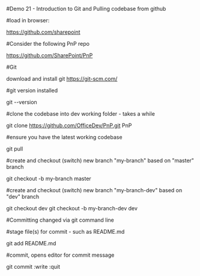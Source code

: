 #Demo 21 - Introduction to Git and Pulling codebase from github

#load in browser:

https://github.com/sharepoint

#Consider the following PnP repo

https://github.com/SharePoint/PnP

#Git

download and install git
https://git-scm.com/

#git version installed

git --version

#clone the codebase into dev working folder - takes a while

git clone https://github.com/OfficeDev/PnP.git PnP

#ensure you have the latest working codebase

git pull

#create and checkout (switch) new branch "my-branch" based on "master" branch

git checkout -b my-branch master

#create and checkout (switch) new branch "my-branch-dev" based on "dev" branch

git checkout dev
git checkout -b my-branch-dev dev

#Committing changed via git command line

#stage file(s) for commit - such as README.md

git add README.md

#commit, opens editor for commit message

git commit
:write
:quit